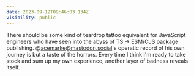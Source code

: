 ```yaml
---
date: 2023-09-12T09:46:03.134Z
visibility: public
---
```


There should be some kind of teardrop tattoo equivalent for JavaScript engineers who have seen into the abyss of TS → ESM/CJS package publishing. @acemarke@mastodon.social's operatic record of his own journey is but a taste of the horrors. Every time I think I'm ready to take stock and sum up my own experience, another layer of badness reveals itself.
